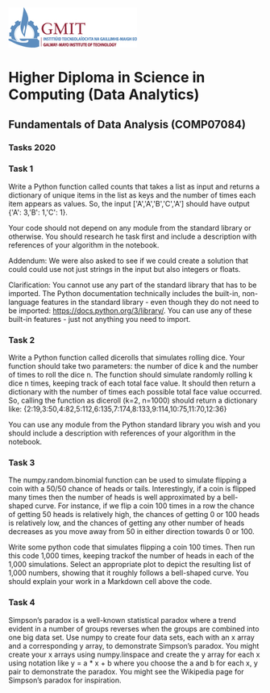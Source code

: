 ![GMIT Logo](https://github.com/Munster2020/HDIP_CSDA_PROJECT/blob/master/GMIT_Logo.jpg)
# Higher Diploma in Science in Computing (Data Analytics)
## Fundamentals of Data Analysis (COMP07084)
### Tasks 2020

### Task 1

Write a Python function called counts that takes a list as input and returns a dictionary of unique items in the list as keys and the number of times each item appears as values. So, the input ['A','A','B','C','A'] should have output {'A': 3,'B': 1,'C': 1}.

Your code should not depend on any module from the standard library or otherwise. You should research he task first and include a description with references of your algorithm in the notebook.

Addendum: We were also asked to see if we could create a solution that could could use not just strings in the input but also integers or floats.

Clarification: You cannot use any part of the standard library that has to be imported. The Python documentation technically includes the built-in, non-language features in the standard library - even though they do not need to be imported: https://docs.python.org/3/library/. You can use any of these built-in features - just not anything you need to import.

### Task 2

Write a Python function called dicerolls that simulates rolling dice. Your function should take two parameters: the number of dice k and the number of times to roll the dice n. The function should simulate randomly rolling k dice n times, keeping track of each total face value. It should then return a dictionary with the number of times each possible total face value occurred. So, calling the function as diceroll (k=2, n=1000) should return a dictionary like: {2:19,3:50,4:82,5:112,6:135,7:174,8:133,9:114,10:75,11:70,12:36}

You can use any module from the Python standard library you wish and you should include a description with references of your algorithm in the notebook.

### Task 3

The numpy.random.binomial function can be used to simulate flipping a coin with a 50/50 chance of heads or tails.  Interestingly, if a coin is flipped many times then the number of heads is well approximated by a bell-shaped curve.  For instance, if we flip a coin 100 times in a row the chance of getting 50 heads is relatively high, the chances of getting 0 or 100 heads is relatively low, and the chances of getting any other number of heads decreases as you move away from 50 in either direction towards 0 or 100.  

Write some python code that simulates flipping a coin 100 times.  Then run this code 1,000 times, keeping trackof  the  number  of  heads  in  each  of  the  1,000  simulations.   Select  an  appropriate plot to depict the resulting list of 1,000 numbers, showing that it roughly follows a bell-shaped curve.  You should explain your work in a Markdown cell above the code.

### Task 4

Simpson’s paradox is a well-known statistical paradox where a trend evident in a number of groups reverses when the groups are combined into one big data set. Use numpy to create four data sets, each with an x array and a corresponding y array, to demonstrate Simpson’s paradox. You might create your x arrays using numpy.linspace and create the y array for each x using notation like y = a * x + b where you choose the a and b for each x, y pair to demonstrate the paradox. You might see the Wikipedia page for Simpson’s paradox for inspiration.
